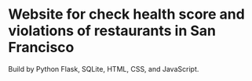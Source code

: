 # Website for check health score and violations of restaurants in San Francisco

Build by Python Flask, SQLite, HTML, CSS, and JavaScript.